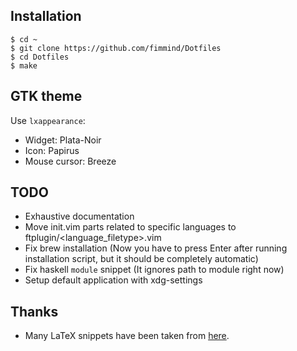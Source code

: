 ## Installation
```shell
$ cd ~
$ git clone https://github.com/fimmind/Dotfiles
$ cd Dotfiles
$ make
```

## GTK theme
Use `lxappearance`:
* Widget: Plata-Noir
* Icon: Papirus
* Mouse cursor: Breeze

## TODO
* Exhaustive documentation
* Move init.vim parts related to specific languages to ftplugin/<language\_filetype>.vim
* Fix brew installation (Now you have to press Enter after running installation script, but it should be completely automatic)
* Fix haskell `module` snippet (It ignores path to module right now)
* Setup default application with xdg-settings

## Thanks
* Many LaTeX snippets have been taken from [here](https://github.com/gillescastel/latex-snippets).
